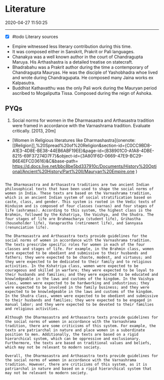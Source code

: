 # Literature

2020-04-27 11:50:25

---

- [x] #todo Literary sources
- Empire witnessed less literary contribution during this time.
- It was composed either in Sanskrit, Prakrit or Pali languages.
- Chanakya was a well known author in the court of Chandragupta Maruya. His Arthashastra is a detailed treatise on statecraft.
- Bhadrabahu was a Prakrit author during the time a contemporary of Chandragupta Mauryas. He was the disciple of Yashobhadra whoe lived and wrote during Chandragupata. He composed many Jaina works ex Kalpasutra.
- Buddhist Kathavatthu was the only Pali work during the Mauryan period ascribed to Mogaliputta Tissa. Composed during the reign of Ashoka.

## PYQs

1. Social norms for women in the Dharmasastra and Arthasastra tradition were framed in accordance with the Varnashrama tradition. Evaluate critically. [2013, 20m]
- [Women in Religious literatures like Dharmashastra](onenote: [[Religion]],%20Spread%20of%20Religion&section-id={C0CC9BD8-A1E3-4D8E-BE38-44EB6ABF19EE}&page-id={B38901C0-A1A8-4DBE-8215-69F37274D7F7}&object-id={3A801F6D-0669-47E9-BC29-B6E4EFCD3616}&C&base-path= <https://d.docs.live.net/bbc8be5bd337910c/Documents/History%20Optional/Ancient%20History/Part%20II/Mauryan%20Empire.one> )

```ad-Answer

The Dharmasastra and Arthasastra traditions are two ancient Indian philosophical texts that have been used to shape the social norms of women in India. These texts are based on the Varnashrama tradition, which is an ancient Indian system of social stratification based on caste, class, and gender. This system is rooted in the Vedic texts of Hinduism and is composed of four classes (varnas) and four stages of life (ashramas). According to this system, the highest class is the Brahmin, followed by the Kshatriya, the Vaishya, and the Shudra. The four stages of life are Brahmacharya (student life), Grihastha (householder life), Vanaprastha (retirement life), and Sannyasa (renunciation life).

The Dharmasastra and Arthasastra texts provide guidelines for the social norms of women in accordance with the Varnashrama tradition. The texts prescribe specific roles for women in each of the four classes and stages of life. For example, in the Brahmin class, women were expected to be obedient and submissive to their husbands and fathers; they were expected to be chaste, modest, and virtuous; and they were expected to be dedicated to their family and to religious activities. In the Kshatriya class, women were expected to be courageous and skilled in warfare; they were expected to be loyal to their husbands and families; and they were expected to be educated and knowledgeable in the laws and customs of the kingdom. In the Vaishya class, women were expected to be hardworking and industrious; they were expected to be involved in the family business; and they were expected to be knowledgeable in the laws and customs of the kingdom. In the Shudra class, women were expected to be obedient and submissive to their husbands and families; they were expected to be engaged in manual labor; and they were expected to be devoted to their families and religious activities.

Although the Dharmasastra and Arthasastra texts provide guidelines for the social norms of women in accordance with the Varnashrama tradition, there are some criticisms of this system. For example, the texts are patriarchal in nature and place women in a subordinate position to men. Additionally, the texts are based on a rigid hierarchical system, which can be oppressive and exclusionary. Furthermore, the texts are based on traditional values and beliefs, which may not be relevant to modern society.

Overall, the Dharmasastra and Arthasastra texts provide guidelines for the social norms of women in accordance with the Varnashrama tradition. However, there are criticisms of this system, as it is patriarchal in nature and based on a rigid hierarchical system that may not be relevant to modern society.

```
